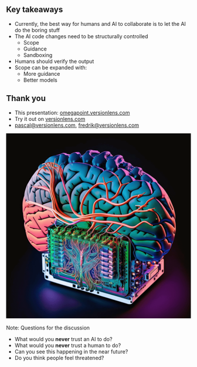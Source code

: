 ## Key takeaways

- Currently, the best way for humans and AI to collaborate is to let the AI do the boring stuff
- The AI code changes need to be structurally controlled
  - Scope
  - Guidance
  - Sandboxing
- Humans should verify the output
- Scope can be expanded with:
  - More guidance
  - Better models



## Thank you

- This presentation: [omegapoint.versionlens.com](https://omegapoint.versionlens.com)
- Try it out on [versionlens.com](https://versionlens.com)
- pascal@versionlens.com, fredrik@versionlens.com

![AI brain](/images/ai-brain.png) <!-- .element: style="max-width: 45%" -->

Note:
Questions for the discussion
- What would you **never** trust an AI to do?
- What would you **never** trust a human to do?
- Can you see this happening in the near future?
- Do you think people feel threatened?
